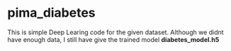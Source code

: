 # pima_diabetes

This is simple Deep Learing code for the given dataset.
Although we didnt have enough data, I still have give the trained model <b>diabetes_model.h5</b>
